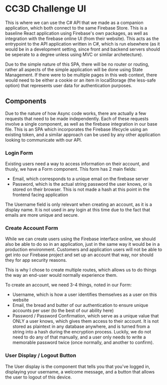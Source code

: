 # CC3D Challenge UI
This is where we can use the C# API that we made as a companion application, which both connect to the same Firebase Store.  This is a baseline React application using Firebase's own packages, as well as integration with the firebase online UI (from their website).  This acts as the entrypoint to the API application written in C#, which is run elsewhere (as it would be in a development setting, since front and backend servers should be seperate to a degree unless using MVC or similar archetecture).

Due to the simple nature of this SPA, there will be no router or routing, rather all aspects of the simple application will be done using State Management.  If there were to be multiple pages in this web context, there would need to be either a cookie or an item in localStorage (the less-safe option) that represents user data for authentication purposes.


## Components
Due to the nature of how Async code works, there are actually a few requests that need to be made independently.  Each of these requests involve a single component, as well as the firebase integration in our base file.
This is an SPA which incorporates the Firebase lifecycle using an existing token, and a similar approach can be used by any other application looking to communicate with our API.


### Login Form
Existing users need a way to access information on their account, and thusly, we have a Form component.  This form has 2 main fields:
* Email, which corresponds to a unique email on the firebase server
* Password, which is the actual string password the user knows, or is stored on their browser.  This is not made a hash at this point in the frontend facing application

The Username field is only relevant when creating an account, as it is a display name.  It is not used in any login at this time due to the fact that emails are more unique and secure.


### Create Account Form
While we can create users using the Firebase interface online, we should also be able to do so in an application, just in the same way it would be in a production environment.  Customers and application users will not be able to get into our Firebase project and set up an account that way, nor should they for app security reasons.

This is why I chose to create multiple routes, which allows us to do things the way an end-user would normally experience them.

To create an account, we need 3-4 things, noted in our Form:
* Username, which is how a user identifies themselves as a user on this website
* Email, the bread and butter of our authentication to ensure unique accounts per user (to the best of our ability here)
* Password / Password Confirmation, which serve as a unique value that ONLY a user knows, which gives them access to their account.  It is not stored as plaintext in any database anywhere, and is turned from a string into a hash during the encryption process.  Luckily, we do not need to do any of that manually, and a user only needs to write a memorable password twice (once normally, and another to confirm).


### User Display / Logout Button
The User display is the component that tells you that you've logged in, displaying your username, a welcome message, and a button that allows the user to logout of this device.